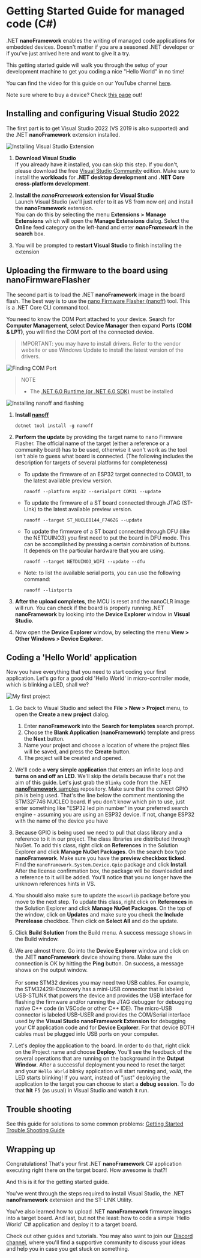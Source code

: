 # Getting Started Guide for managed code (C#)

.NET **nanoFramework** enables the writing of managed code applications for embedded devices. Doesn't matter if you are a seasoned .NET developer or if you've just arrived here and want to give it a try.

This getting started guide will walk you through the setup of your development machine to get you coding a nice "Hello World" in no time!

You can find the video for this guide on our YouTube channel [here](https://youtu.be/iZdN2GmefXI).

Note sure where to buy a device? Check [this page](where-to-buy-devices.md) out!

## Installing and configuring Visual Studio 2022

The first part is to get Visual Studio 2022 (VS 2019 is also supported) and the .NET **nanoFramework** extension installed.

![Installing Visual Studio Extension](../../images/getting-started-guides/getting-started-extension-installation.gif)

1. **Download Visual Studio**  
   If you already have it installed, you can skip this step. If you don't, please download the free [Visual Studio Community](https://www.visualstudio.com/downloads) edition.
   Make sure to install the **workloads** for **.NET desktop development** and **.NET Core cross-platform development**.

1. **Install the _nanoFramework_ extension for Visual Studio**  
   Launch Visual Studio (we'll just refer to it as VS from now on) and install the **nanoFramework** extension.  
   You can do this by selecting the menu **Extensions > Manage Extensions** which will open the **Manage Extensions** dialog. Select the **Online** feed category on the left-hand and enter **_nanoFramework_** in the **search** box.

1. You will be prompted to **restart Visual Studio** to finish installing the extension

## Uploading the firmware to the board using nanoFirmwareFlasher

The second part is to load the .NET **nanoFramework** image in the board flash. The best way is to use the [nano Firmware Flasher (nanoff)](https://github.com/nanoframework/nanoFirmwareFlasher) tool. This is a .NET Core CLI command tool.

You need to know the COM Port attached to your device. Search for **Computer Management**, select **Device Manager** then expand **Ports (COM & LPT)**, you will find the COM port of the connected device.

> IMPORTANT: you may have to install drivers. Refer to the vendor website or use Windows Update to install the latest version of the drivers.

![Finding COM Port](../../images/getting-started-guides/getting-started-find-com-port.gif)

> NOTE
>
> - The [.NET 6.0 Runtime (or .NET 6.0 SDK)](https://dotnet.microsoft.com/download) must be installed

![Installing nanoff and flashing](../../images/getting-started-guides/getting-started-install-nanoff-flash-esp32.gif)

1. **Install [nanoff](https://github.com/nanoframework/nanoFirmwareFlasher)**

    ```console
    dotnet tool install -g nanoff
    ```

1. **Perform the update** by providing the target name to nano Firmware Flasher. The official name of the target (either a reference or a community board) has to be used, otherwise it won't work as the tool isn't able to guess what board is connected.
(The following includes the description for targets of several platforms for completeness)

    - To update the firmware of an ESP32 target connected to COM31, to the latest available preview version.

        ```console
        nanoff --platform esp32 --serialport COM31 --update
        ```

    - To update the firmware of a ST board connected through JTAG (ST-Link) to the latest available preview version.

        ```console
        nanoff --target ST_NUCLEO144_F746ZG --update
        ```

    - To update the firmware of a ST board connected through DFU (like the NETDUINO3) you first need to put the board in DFU mode. This can be accomplished by pressing a certain combination of buttons. It depends on the particular hardware that you are using.

        ```console
        nanoff --target NETDUINO3_WIFI --update --dfu
        ```

    - Note: to list the available serial ports, you can use the following command:

        ```console
        nanoff --listports
        ```

1. **After the upload completes**, the MCU is reset and the nanoCLR image will run. You can check if the board is properly running .NET **nanoFramework** by looking into the **Device Explorer** window in **Visual Studio**.

1. Now open the **Device Explorer** window, by selecting the menu **View > Other Windows > Device Explorer**.

## Coding a 'Hello World' application

Now you have everything that you need to start coding your first application. Let's go for a good old 'Hello World' in micro-controller mode, which is blinking a LED, shall we?

![My first project](../../images/getting-started-guides/getting-started-first-project.gif)

1. Go back to Visual Studio and select the **File > New > Project** menu, to open the **Create a new project** dialog.  
   1. Enter **nanoFramework** into the **Search for templates** search prompt.
   2. Choose the **Blank Application (nanoFramework)** template and press the **Next** button.
   3. Name your project and choose a location of where the project files will be saved, and press the **Create** button.  
   4. The project will be created and opened.

1. We'll code a **very simple application** that enters an infinite loop and **turns on and off an LED**. We'll skip the details because that's not the aim of this guide. Let's just grab the `Blinky` code from the .NET [**nanoFramework** samples](https://github.com/nanoframework/Samples/tree/master/samples/Blinky) repository. Make sure that the correct GPIO pin is being used. That's the line below the comment mentioning the STM32F746 NUCLEO board. If you don't know which pin to use, just enter something like "ESP32 led pin number" in your preferred search engine - assuming you are using an ESP32 device. If not, change ESP32 with the name of the device you have

1. Because GPIO is being used we need to pull that class library and a reference to it in our project. The class libraries are distributed through NuGet. To add this class, right click on **References** in the Solution Explorer and click **Manage NuGet Packages**. On the search box type **nanoFramework**. Make sure you have the **preview checkbox ticked**. Find the `nanoFramework.System.Device.Gpio` package and click **Install**. After the license confirmation box, the package will be downloaded and a reference to it will be added. You'll notice that you no longer have the unknown references hints in VS.

1. You should also make sure to update the `mscorlib` package before you move to the next step. To update this class, right click on **References** in the Solution Explorer and click **Manage NuGet Packages**. On the top of the window, click on **Updates** and make sure you check the **Include Prerelease** checkbox. Then click on **Select All** and do the update.

1. Click **Build Solution** from the Build menu. A success message shows in the Build window.

1. We are almost there. Go into the **Device Explorer** window and click on the .NET **nanoFramework** device showing there. Make sure the connection is OK by hitting the **Ping** button. On success, a message shows on the output window. <BR/><BR/>
For some STM32 devices you may need two USB cables.  For example, the STM32429I-Discovery has a mini-USB connector that is labeled USB-STLINK that powers the device and provides the USB interface for flashing the firmware and/or running the JTAG debugger for debugging native C++ code (in VSCode or other C++ IDE).  The micro-USB connector is labeled USB-USER and provides the COM/Serial interface used by the **Visual Studio nanoFramework Extension** for debugging your C# application code and for **Device Explorer**.  For that device BOTH cables must be plugged into USB ports on your computer.

1. Let's deploy the application to the board. In order to do that, right click on the Project name and choose **Deploy**. You'll see the feedback of the several operations that are running on the background in the **Output Window**. After a successful deployment you need to reset the target and your `Hello World` blinky application will start running and, _voilá_, the LED starts blinking! If you want, instead of "just" deploying the application to the target you can choose to start a **debug session**. To do that **hit** <kbd>F5</kbd> (as usual) in Visual Studio and watch it run.

## Trouble shooting

See this guide for solutions to some common problems: [Getting Started Trouble Shooting Guide](trouble-shooting-guide.md)

## Wrapping up

Congratulations! That's your first .NET **nanoFramework** C# application executing right there on the target board. How awesome is that?!

And this is it for the getting started guide.

You've went through the steps required to install Visual Studio, the .NET **nanoFramework** extension and the ST-LINK Utility.

You've also learned how to upload .NET **nanoFramework** firmware images into a target board.
And last, but not the least: how to code a simple 'Hello World' C# application and deploy it to a target board.

Check out other guides and tutorials. You may also want to join our [Discord channel](https://discordapp.com/invite/gCyBu8T), where you'll find a supportive community to discuss your ideas and help you in case you get stuck on something.
